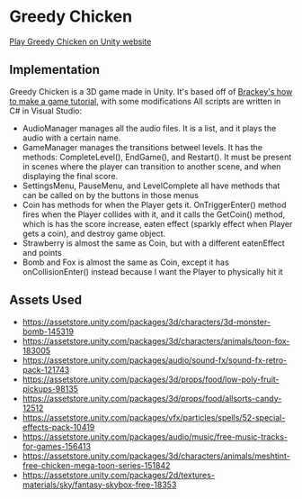 # Greedy Chicken

[Play Greedy Chicken on Unity website](https://play.unity.com/mg/other/webgl-builds-14188)

## Implementation
Greedy Chicken is a 3D game made in Unity. It's based off of [Brackey's how to make a game tutorial](https://www.youtube.com/watch?v=j48LtUkZRjU&list=PLPV2KyIb3jR53Jce9hP7G5xC4O9AgnOuL&index=1), with some modifications
All scripts are written in C# in Visual Studio:
- AudioManager manages all the audio files. It is a list, and it plays the audio with a certain name.
- GameManager manages the transitions betweel levels. It has the methods: CompleteLevel(), EndGame(), and Restart(). It must be present in scenes where the player can transition to another scene, and when displaying the final score. 
- SettingsMenu, PauseMenu, and LevelComplete all have methods that can be called on by the buttons in those menus
- Coin has methods for when the Player gets it. OnTriggerEnter() method fires when the Player collides with it, and it calls the GetCoin() method, which is has the score increase, eaten effect (sparkly effect when Player gets a coin), and destroy game object.
- Strawberry is almost the same as Coin, but with a different eatenEffect and points
- Bomb and Fox is almost the same as Coin, except it has onCollisionEnter() instead because I want the Player to physically hit it 

## Assets Used
- https://assetstore.unity.com/packages/3d/characters/3d-monster-bomb-145319
- https://assetstore.unity.com/packages/3d/characters/animals/toon-fox-183005
- https://assetstore.unity.com/packages/audio/sound-fx/sound-fx-retro-pack-121743
- https://assetstore.unity.com/packages/3d/props/food/low-poly-fruit-pickups-98135
- https://assetstore.unity.com/packages/3d/props/food/allsorts-candy-12512
- https://assetstore.unity.com/packages/vfx/particles/spells/52-special-effects-pack-10419
- https://assetstore.unity.com/packages/audio/music/free-music-tracks-for-games-156413
- https://assetstore.unity.com/packages/3d/characters/animals/meshtint-free-chicken-mega-toon-series-151842
- https://assetstore.unity.com/packages/2d/textures-materials/sky/fantasy-skybox-free-18353
